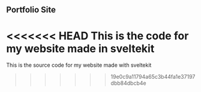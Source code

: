 ## Portfolio Site
<<<<<<< HEAD
This is the code for my website made in sveltekit
=======
This is the source code for my website made with sveltekit
>>>>>>> 19e0c9a11794a65c3b44fa1e37197dbb84dbcb4e
